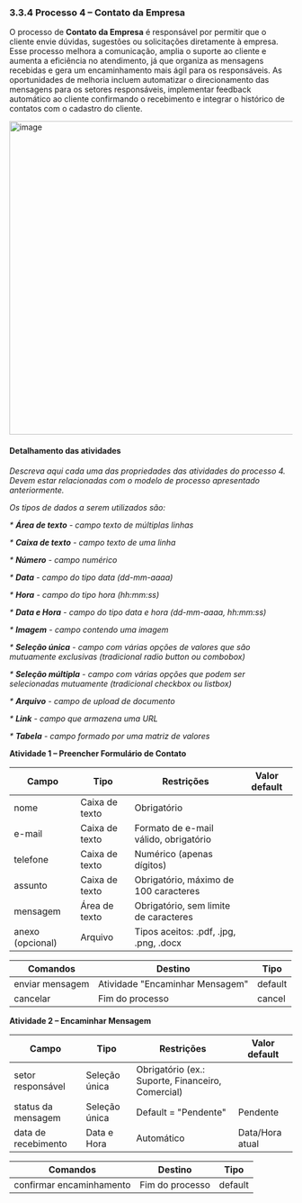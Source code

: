 ### 3.3.4 Processo 4 – Contato da Empresa

O processo de **Contato da Empresa** é responsável por permitir que o cliente envie dúvidas, sugestões ou solicitações diretamente à empresa. Esse processo melhora a comunicação, amplia o suporte ao cliente e aumenta a eficiência no atendimento, já que organiza as mensagens recebidas e gera um encaminhamento mais ágil para os responsáveis. As oportunidades de melhoria incluem automatizar o direcionamento das mensagens para os setores responsáveis, implementar feedback automático ao cliente confirmando o recebimento e integrar o histórico de contatos com o cadastro do cliente.

<img width="1251" height="557" alt="image" src="https://github.com/user-attachments/assets/1376bdb2-b053-4857-9614-06cd9740d338" />


#### Detalhamento das atividades

_Descreva aqui cada uma das propriedades das atividades do processo 4. 
Devem estar relacionadas com o modelo de processo apresentado anteriormente._

_Os tipos de dados a serem utilizados são:_

_* **Área de texto** - campo texto de múltiplas linhas_

_* **Caixa de texto** - campo texto de uma linha_

_* **Número** - campo numérico_

_* **Data** - campo do tipo data (dd-mm-aaaa)_

_* **Hora** - campo do tipo hora (hh:mm:ss)_

_* **Data e Hora** - campo do tipo data e hora (dd-mm-aaaa, hh:mm:ss)_

_* **Imagem** - campo contendo uma imagem_

_* **Seleção única** - campo com várias opções de valores que são mutuamente exclusivas (tradicional radio button ou combobox)_

_* **Seleção múltipla** - campo com várias opções que podem ser selecionadas mutuamente (tradicional checkbox ou listbox)_

_* **Arquivo** - campo de upload de documento_

_* **Link** - campo que armazena uma URL_

_* **Tabela** - campo formado por uma matriz de valores_

**Atividade 1 – Preencher Formulário de Contato**  

| **Campo**          | **Tipo**       | **Restrições**                          | **Valor default** |
|---------------------|----------------|------------------------------------------|-------------------|
| nome                | Caixa de texto | Obrigatório                              |                   |
| e-mail              | Caixa de texto | Formato de e-mail válido, obrigatório    |                   |
| telefone            | Caixa de texto | Numérico (apenas dígitos)                |                   |
| assunto             | Caixa de texto | Obrigatório, máximo de 100 caracteres    |                   |
| mensagem            | Área de texto  | Obrigatório, sem limite de caracteres    |                   |
| anexo (opcional)    | Arquivo        | Tipos aceitos: .pdf, .jpg, .png, .docx   |                   |

| **Comandos**         | **Destino**                     | **Tipo**  |
|-----------------------|---------------------------------|-----------|
| enviar mensagem       | Atividade "Encaminhar Mensagem" | default   |
| cancelar              | Fim do processo                 | cancel    |

**Atividade 2 – Encaminhar Mensagem**  

| **Campo**            | **Tipo**         | **Restrições**                | **Valor default** |
|-----------------------|------------------|--------------------------------|-------------------|
| setor responsável     | Seleção única    | Obrigatório (ex.: Suporte, Financeiro, Comercial) | |
| status da mensagem    | Seleção única    | Default = "Pendente"           | Pendente          |
| data de recebimento   | Data e Hora      | Automático                     | Data/Hora atual   |

| **Comandos**              | **Destino**        | **Tipo**  |
|----------------------------|--------------------|-----------|
| confirmar encaminhamento   | Fim do processo    | default   |
